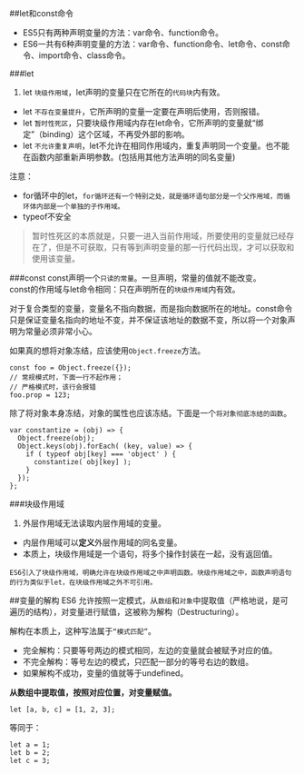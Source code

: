 ##let和const命令

- ES5只有两种声明变量的方法：var命令、function命令。
- ES6一共有6种声明变量的方法：var命令、function命令、let命令、const命令、import命令、class命令。

###let
1. let `块级作用域`，let声明的变量只在它所在的`代码块`内有效。
- let `不存在变量提升`，它所声明的变量一定要在声明后使用，否则报错。
- let `暂时性死区`，只要块级作用域内存在let命令，它所声明的变量就“绑定”（binding）这个区域，不再受外部的影响。
- let `不允许重复声明`，let不允许在相同作用域内，重复声明同一个变量。也不能在函数内部重新声明参数。(包括用其他方法声明的同名变量)

注意：

- for循环中的let，`for循环还有一个特别之处，就是循环语句部分是一个父作用域，而循环体内部是一个单独的子作用域。`
- typeof不安全


>暂时性死区的本质就是，只要一进入当前作用域，所要使用的变量就已经存在了，但是不可获取，只有等到声明变量的那一行代码出现，才可以获取和使用该变量。

###const
const声明一个`只读的常量`。一旦声明，常量的值就不能改变。  
const的作用域与let命令相同：只在声明所在的`块级作用域`内有效。 

对于复合类型的变量，变量名不指向数据，而是指向数据所在的地址。const命令只是保证变量名指向的地址不变，并不保证该地址的数据不变，所以将一个对象声明为常量必须非常小心。

如果真的想将对象冻结，应该使用`Object.freeze`方法。

	const foo = Object.freeze({});
	// 常规模式时，下面一行不起作用；
	// 严格模式时，该行会报错
	foo.prop = 123;

除了将对象本身冻结，对象的属性也应该冻结。下面是一个`将对象彻底冻结的函数`。

	var constantize = (obj) => {
	  Object.freeze(obj);
	  Object.keys(obj).forEach( (key, value) => {
	    if ( typeof obj[key] === 'object' ) {
	      constantize( obj[key] );
	    }
	  });
	};

	
###块级作用域
1. 外层作用域无法读取内层作用域的变量。   
- 内层作用域可以**定义**外层作用域的同名变量。   
- 本质上，块级作用域是一个语句，将多个操作封装在一起，没有返回值。   

`ES6引入了块级作用域，明确允许在块级作用域之中声明函数。块级作用域之中，函数声明语句的行为类似于let，在块级作用域之外不可引用。`

##变量的解构
ES6 允许按照一定模式，从`数组`和`对象`中提取值（严格地说，是可遍历的结构），对变量进行赋值，这被称为解构（Destructuring）。

解构在本质上，这种写法属于`“模式匹配”`。

- 完全解构：只要等号两边的模式相同，左边的变量就会被赋予对应的值。
- 不完全解构：等号左边的模式，只匹配一部分的等号右边的数组。
- 如果解构不成功，变量的值就等于undefined。

**从数组中提取值，按照对应位置，对变量赋值。**

	let [a, b, c] = [1, 2, 3];
	
等同于：
	
	let a = 1;
	let b = 2;
	let c = 3;






